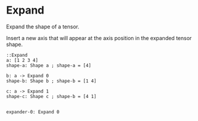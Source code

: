 # Expand

Expand the shape of a tensor.

Insert a new axis that will appear at the axis position in the expanded tensor shape.

```L1
::Expand
a: [1 2 3 4]
shape-a: Shape a ; shape-a = [4]

b: a -> Expand 0
shape-b: Shape b ; shape-b = [1 4]

c: a -> Expand 1
shape-c: Shape c ; shape-b = [4 1]


expander-0: Expand 0 
```